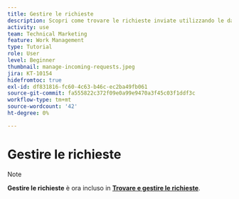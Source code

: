 ```yaml
---
title: Gestire le richieste
description: Scopri come trovare le richieste inviate utilizzando le dashboard, [!UICONTROL Home], il [!UICONTROL Richieste] o [!UICONTROL Team] pagina in [!DNL  Workfront].
activity: use
team: Technical Marketing
feature: Work Management
type: Tutorial
role: User
level: Beginner
thumbnail: manage-incoming-requests.jpeg
jira: KT-10154
hidefromtoc: true
exl-id: df831816-fc60-4c63-b46c-ec2ba49fb061
source-git-commit: fa555822c372f09e0a99e9470a3f45c03f1ddf3c
workflow-type: tm+mt
source-wordcount: '42'
ht-degree: 0%

---
```


# Gestire le richieste

>[!NOTE]
>
>**Gestire le richieste** è ora incluso in **[Trovare e gestire le richieste](https://experienceleague.adobe.com/docs/workfront-learn/tutorials-workfront/manage-work/issues-requests/find-requests.html)**.

